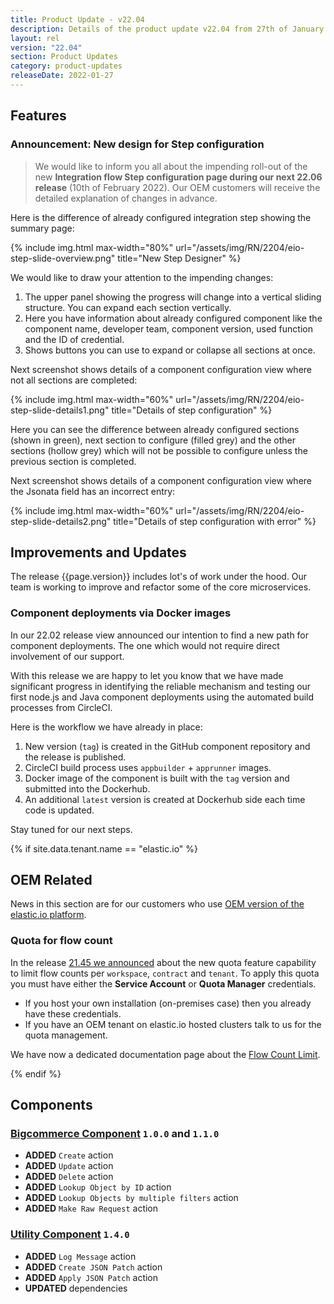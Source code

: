```yaml
---
title: Product Update - v22.04
description: Details of the product update v22.04 from 27th of January 2022.
layout: rel
version: "22.04"
section: Product Updates
category: product-updates
releaseDate: 2022-01-27
---
```


## Features

### Announcement: New design for Step configuration

> We would like to inform you all about the impending roll-out
> of the new **Integration flow Step configuration page during our next 22.06 release**
> (10th of February 2022). Our OEM customers will receive the detailed explanation
> of changes in advance.

Here is the difference of already configured integration step showing the summary
page:

{% include img.html max-width="80%" url="/assets/img/RN/2204/eio-step-slide-overview.png" title="New Step Designer" %}

We would like to draw your attention to the impending changes:

1.  The upper panel showing the progress will change into a vertical sliding structure. You can expand each section vertically.
2.  Here you have information about already configured component like the component name, developer team, component version, used function and the ID of credential.
3.  Shows buttons you can use to expand or collapse all sections at once.

Next screenshot shows details of a component configuration view where not all sections
are completed:

{% include img.html max-width="60%" url="/assets/img/RN/2204/eio-step-slide-details1.png" title="Details of step configuration" %}

Here you can see the difference between already configured sections (shown in green),
next section to configure (filled grey) and the other sections (hollow grey) which
will not be possible to configure unless the previous section is completed.

Next screenshot shows details of a component configuration view where the Jsonata
field has an incorrect entry:

 {% include img.html max-width="60%" url="/assets/img/RN/2204/eio-step-slide-details2.png" title="Details of step configuration with error" %}

## Improvements and Updates

The release {{page.version}} includes lot's of work under the hood. Our team is
working to improve and refactor some of the core microservices.

### Component deployments via Docker images

In our 22.02 release view announced our intention to find a new path for component
deployments. The one which would not require direct involvement of our support.

With this release we are happy to let you know that we have made significant progress
in identifying the reliable mechanism and testing our first node.js and Java component
deployments using the automated build processes from CircleCI.

Here is the workflow we have already in place:

1.  New version (`tag`) is created in the GitHub component repository and the release is published.
2.  CircleCI build process uses `appbuilder` + `apprunner` images.
3.  Docker image of the component is built with the `tag` version and submitted into the Dockerhub.
4.  An additional `latest` version is created at Dockerhub side each time code is updated.

Stay tuned for our next steps.

{% if site.data.tenant.name == "elastic.io" %}

## OEM Related

News in this section are for our customers who use
[OEM version of the elastic.io platform](https://www.elastic.io/saas-embedded-integration/).

### Quota for flow count

In the release [21.45 we announced](/releases/21.45) about the new quota feature capability to
limit flow counts per `workspace`, `contract` and `tenant`. To apply this quota
you must have either the **Service Account** or **Quota Manager** credentials.

*   If you host your own installation (on-premises case) then you already have these credentials.
*   If you have an OEM tenant on elastic.io hosted clusters talk to us for the quota management.

We have now a dedicated documentation page about the
[Flow Count Limit](https://on-prem.elastic.io/admin/quotas/flow-count-limit).

{% endif %}


## Components

### [Bigcommerce Component](/components/bigcommerce/) `1.0.0` and `1.1.0`

*   **ADDED** `Create` action
*   **ADDED** `Update` action
*   **ADDED** `Delete` action
*   **ADDED** `Lookup Object by ID` action
*   **ADDED** `Lookup Objects by multiple filters` action
*   **ADDED** `Make Raw Request` action

### [Utility Component](/components/utility/) `1.4.0`

*   **ADDED** `Log Message` action
*   **ADDED** `Create JSON Patch` action
*   **ADDED** `Apply JSON Patch` action
*   **UPDATED** dependencies
